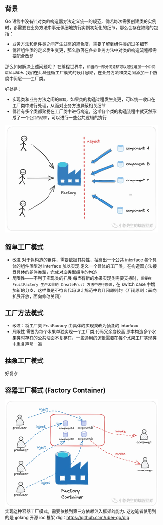 ## 背景

Go 语言中没有针对类的构造器方法定义统一的规范，倘若每次需要创建类的实例时，都需要在业务方法中事无俱细地执行实例初始化的细节，那么会存在缺陷的包括：

- 业务方法和组件类之间产生过高的耦合度，需要了解到组件类的过多细节
- 倘若组件类的定义发生变更，那么散落在各处业务方法中对类的构造流程都需要配合改动

那么如何解决上述问题呢？
在编程世界中，`相当的一部分问题都可以通过增加一个中间层加以解决`. 我们在此处遵循工厂模式的设计思路，在业务方法和类之间添加一个防腐中间层——工厂类。

好处是：

- 实现类和业务方法之间的`解耦`，如果类的构造过程发生变更，可以统一收口在工厂类中进行处理，从而对业务方法屏蔽相关细节
- 倘若有多个类都聚拢在工厂类中进行构造，这样各个类的构造流程中就天然形成了一个`公共的切面`，可以进行一些公共逻辑的执行

![alt text](image.png)

## 简单工厂模式

- 改进
  对于拟构造的组件，需要依据其共性，抽离出一个公共 interface
  每个具体的组件类型对 interface 加以实现
  定义一个具体的工厂类，在构造器方法接受具体的组件类型，完成对应类型组件的构造
- 局限性——不利于实现类的扩展
  每当有新的水果实现类需要支持时，`需要在 FruitFactory 生产水果的 CreateFruit 方法中进行修改`，在 switch case 中增加新的分支，这样做是不符合代码设计规范中的开闭原则的（开闭原则：面向扩展开放，面向修改关闭）

## 工厂方法模式

- 改进：将工厂类 FruitFactory 由具体的实现类改为抽象的 interface
- 局限性
  需要为每个水果单独实现一个工厂类,代码冗余度较高
  原本构造多个水果类时存在的公共切面不复存在，一些通用的逻辑需要在每个水果工厂实现类中重复声明一遍

## 抽象工厂模式

好复杂

## 容器工厂模式 (Factory Container)

![alt text](image-1.png)
实现这种容器工厂模式，需要依赖到第三方依赖注入框架的能力.
这边笔者使用到的是 golang 开源 ioc 框架 dig：https://github.com/uber-go/dig.
